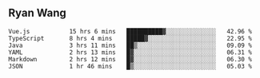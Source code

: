 ## Ryan Wang

<!--START_SECTION:waka-->

```text
Vue.js           15 hrs 6 mins   ██████████▓░░░░░░░░░░░░░░   42.96 %
TypeScript       8 hrs 4 mins    █████▓░░░░░░░░░░░░░░░░░░░   22.95 %
Java             3 hrs 11 mins   ██▒░░░░░░░░░░░░░░░░░░░░░░   09.09 %
YAML             2 hrs 13 mins   █▓░░░░░░░░░░░░░░░░░░░░░░░   06.31 %
Markdown         2 hrs 12 mins   █▓░░░░░░░░░░░░░░░░░░░░░░░   06.30 %
JSON             1 hr 46 mins    █▒░░░░░░░░░░░░░░░░░░░░░░░   05.03 %
```

<!--END_SECTION:waka-->
